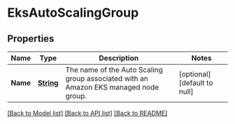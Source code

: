 # EksAutoScalingGroup
## Properties

Name | Type | Description | Notes
------------ | ------------- | ------------- | -------------
**Name** | [**String**](string.md) | The name of the Auto Scaling group associated with an Amazon EKS managed node group. | [optional] [default to null]

[[Back to Model list]](../README.md#documentation-for-models) [[Back to API list]](../README.md#documentation-for-api-endpoints) [[Back to README]](../README.md)

